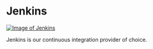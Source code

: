 # Jenkins

[![Image of Jenkins][producti]][product]

Jenkins is our continuous integration provider of choice.

[product]: https://jenkins.com/
[producti]: http://i.imgur.com/YJnCbbe.png
